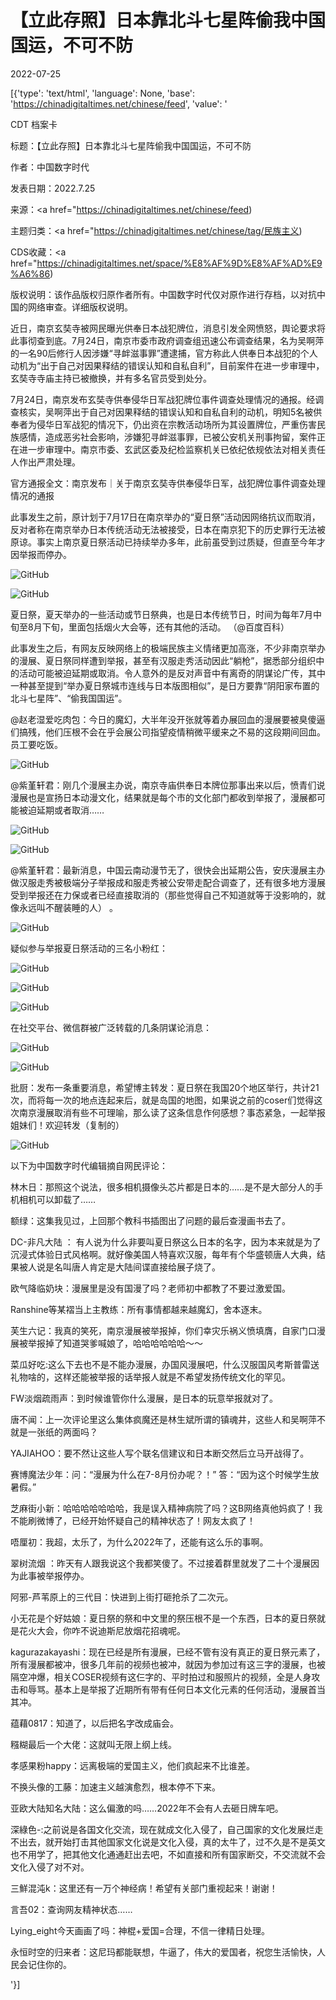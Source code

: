 # 【立此存照】日本靠北斗七星阵偷我中国国运，不可不防

2022-07-25

[{'type': 'text/html', 'language': None, 'base': 'https://chinadigitaltimes.net/chinese/feed', 'value': '

CDT 档案卡

标题：【立此存照】日本靠北斗七星阵偷我中国国运，不可不防

作者：中国数字时代

发表日期：2022.7.25

来源：<a href="https://chinadigitaltimes.net/chinese/feed)

主题归类：<a href="https://chinadigitaltimes.net/chinese/tag/民族主义)

CDS收藏：<a href="https://chinadigitaltimes.net/space/%E8%AF%9D%E8%AF%AD%E9%A6%86)

版权说明：该作品版权归原作者所有。中国数字时代仅对原作进行存档，以对抗中国的网络审查。详细版权说明。





近日，南京玄奘寺被网民曝光供奉日本战犯牌位，消息引发全网愤怒，舆论要求将此事彻查到底。7月24日，南京市委市政府调查组迅速公布调查结果，名为吴啊萍的一名90后修行人因涉嫌“寻衅滋事罪”遭逮捕，官方称此人供奉日本战犯的个人动机为“出于自己对因果释结的错误认知和自私自利”，目前案件在进一步审理中，玄奘寺寺庙主持已被撤换，并有多名官员受到处分。



7月24日，南京发布玄奘寺供奉侵华日军战犯牌位事件调查处理情况的通报。经调查核实，吴啊萍出于自己对因果释结的错误认知和自私自利的动机，明知5名被供奉者为侵华日军战犯的情况下，仍出资在宗教活动场所为其设置牌位，严重伤害民族感情，造成恶劣社会影响，涉嫌犯寻衅滋事罪，已被公安机关刑事拘留，案件正在进一步审理中。南京市委、玄武区委及纪检监察机关已依纪依规依法对相关责任人作出严肃处理。



官方通报全文：南京发布｜关于南京玄奘寺供奉侵华日军，战犯牌位事件调查处理情况的通报

此事发生之前，原计划于7月17日在南京举办的“夏日祭”活动因网络抗议而取消，反对者称在南京举办日本传统活动无法被接受，日本在南京犯下的历史罪行无法被原谅。事实上南京夏日祭活动已持续举办多年，此前虽受到过质疑，但直至今年才因举报而停办。

![GitHub](https://chinadigitaltimes.net/chinese/files/2022/07/image-1658737464888.png)

![GitHub](https://chinadigitaltimes.net/chinese/files/2022/07/image-1658740262102.png)



夏日祭，夏天举办的一些活动或节日祭典，也是日本传统节日，时间为每年7月中旬至8月下旬，里面包括烟火大会等，还有其他的活动。 （@百度百科）



此事发生之后，有网友反映网络上的极端民族主义情绪更加高涨，不少非南京举办的漫展、夏日祭同样遭到举报，甚至有汉服走秀活动因此“躺枪”，据悉部分组织中的活动可能被迫延期或取消。令人意外的是反对声音中有离奇的阴谋论广传，其中一种甚至提到“举办夏日祭城市连线与日本版图相似”，是日方要靠“阴阳家布置的北斗七星阵”、“偷我国国运”。



@赵老湿爱吃肉包：今日的魔幻，大半年没开张就等着办展回血的漫展要被臭傻逼们搞残，他们压根不会在乎会展公司指望疫情稍微平缓来之不易的这段期间回血。员工要吃饭。

![GitHub](https://chinadigitaltimes.net/chinese/files/2022/07/image-1658736069249.png)

@紫堇轩君：刚几个漫展主办说，南京寺庙供奉日本牌位那事出来以后，愤青们说漫展也是宣扬日本动漫文化，结果就是每个市的文化部门都收到举报了，漫展都可能被迫延期或者取消……

![GitHub](https://chinadigitaltimes.net/chinese/files/2022/07/image-1658737778222.png)

![GitHub](https://chinadigitaltimes.net/chinese/files/2022/07/image-1658738504926.png)

@紫堇轩君：最新消息，中国云南动漫节无了，很快会出延期公告，安庆漫展主办做汉服走秀被极端分子举报成和服走秀被公安带走配合调查了，还有很多地方漫展受到举报还在力保或者已经直接取消的（那些觉得自己不知道就等于没影响的，就像永远叫不醒装睡的人） 。

![GitHub](https://chinadigitaltimes.net/chinese/files/2022/07/image-1658738548897.png)



疑似参与举报夏日祭活动的三名小粉红：

![GitHub](https://chinadigitaltimes.net/chinese/files/2022/07/举报粉红.png)

![GitHub](https://chinadigitaltimes.net/chinese/files/2022/07/举报粉红3.png)

![GitHub](https://chinadigitaltimes.net/chinese/files/2022/07/举报粉红2-1.png)

在社交平台、微信群被广泛转载的几条阴谋论消息：

![GitHub](https://chinadigitaltimes.net/chinese/files/2022/07/image-1658740521705.png)

![GitHub](https://chinadigitaltimes.net/chinese/files/2022/07/image-1658740458545.png)



批厨：发布一条重要消息，希望博主转发：夏日祭在我国20个地区举行，共计21次，而将每一次的地点连起来后，就是岛国的地图，如果说之前的coser们觉得这次南京漫展取消有些不可理喻，那么读了这条信息作何感想？事态紧急，一起举报姐妹们！欢迎转发（复制的） 

![GitHub](https://chinadigitaltimes.net/chinese/files/2022/07/image-1658739170715.png)



以下为中国数字时代编辑摘自网民评论：



林木日：那照这个说法，很多相机摄像头芯片都是日本的……是不是大部分人的手机相机可以卸载了……

额绿：这集我见过，上回那个教科书插图出了问题的最后查漫画书去了。

DC-非凡大陆 ： 有人说为什么非要叫夏日祭这么日本的名字，因为本来就是为了沉浸式体验日式风格啊。就好像美国人特喜欢汉服，每年有个华盛顿唐人大典，结果被人说是名叫唐人肯定是大陆间谍直接给展子烧了。

欧气降临奶块：漫展里是没有国漫了吗？老师初中都教了不要过激爱国。

Ranshine等某褶当上主教练：所有事情都越来越魔幻，舍本逐末。

芙生六记：我真的笑死，南京漫展被举报掉，你们幸灾乐祸义愤填膺，自家门口漫展被举报掉了知道哭爹喊娘了，哈哈哈哈哈哈～～

菜瓜好吃:这么下去也不是不能办漫展，办国风漫展吧，什么汉服国风考斯普雷送礼物啥的，这样还能被举报的话举报人就是不希望发扬传统文化的罕见。

FW淡烟疏雨声：到时候谁管你什么漫展，是日本的玩意举报就对了。

唐不闻：上一次评论里这么集体疯魔还是林生斌所谓的镇魂井，这些人和吴啊萍不就是一张纸的两面吗？

YAJIAHOO：要不然让这些人写个联名信建议和日本断交然后立马开战得了。

赛博魔法少年：问：“漫展为什么在7-8月份办呢？！” 答：“因为这个时候学生放暑假。”

芝麻街小新：哈哈哈哈哈哈哈，我是误入精神病院了吗？这B网络真他妈疯了！我不能刷微博了，已经开始怀疑自己的精神状态了！网友太疯了！

唔厘初：我超，太乐了，为什么2022年了，还能有这么乐的事啊。

翠树流烟 ：昨天有人跟我说这个我都笑傻了。不过接着群里就发了二十个漫展因为此事被举报停办。

阿邪-芦苇原上的三代目：快进到上街打砸抢杀了二次元。

小无花是个好姑娘：夏日祭的祭和中文里的祭压根不是一个东西，日本的夏日祭就是花火大会，你咋不说迪斯尼放烟花招魂呢。

kagurazakayashi：现在已经是所有漫展，已经不管有没有真正的夏日祭元素了，所有漫展都被冲，很多几年前的视频也被冲，就因为参加过有这三字的漫展，也被隔空冲爆，相关COSER视频有这仨字的、平时拍过和服照片的视频，全是人身攻击和辱骂。基本上是举报了近期所有带有任何日本文化元素的任何活动，漫展首当其冲。

蕴藉0817：知道了，以后把名字改成庙会。

糨糊最后一个大佬：这就叫无限上纲上线。

孝感果粉happy：远离极端的爱国主义，他们疯起来不比谁差。

不换头像的工藤：加速主义越演愈烈，根本停不下来。

亚欧大陆知名大陆：这么偏激的吗……2022年不会有人去砸日牌车吧。

深綠色-:之前说是各国文化交流，现在就成文化入侵了，自己国家的文化发展烂走不出去，就开始打击其他国家文化说是文化入侵，真的太牛了，过不久是不是英文也不用学了，把其他文化通通赶出去吧，不如直接和所有国家断交，不交流就不会文化入侵了对不对。

三鮮混沌k：这里还有一万个神经病！希望有关部门重视起来！谢谢！

言吾02：查询网友精神状态……

Lying_eight今天画画了吗：神棍+爱国=合理，不信一律精日处理。

永恒时空的归来者：这尼玛都能联想，牛逼了，伟大的爱国者，祝您生活愉快，人民会记住你的。

'}]